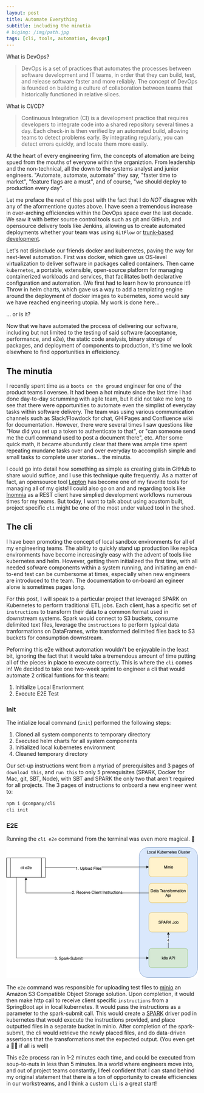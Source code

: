 ```yaml
---
layout: post
title: Automate Everything
subtitle: including the minutia
# bigimg: /img/path.jpg
tags: [cli, tools, automation, devops]
---
```


What is DevOps?

> DevOps is a set of practices that automates the processes between software development and IT teams, in order that they can build, test, and release software faster and more reliably. The concept of DevOps is founded on building a culture of collaboration between teams that historically functioned in relative siloes.

What is CI/CD?

> Continuous Integration (CI) is a development practice that requires developers to integrate code into a shared repository several times a day. Each check-in is then verified by an automated build, allowing teams to detect problems early. By integrating regularly, you can detect errors quickly, and locate them more easily.

At the heart of every engineering firm, the concepts of atomation are being spued from the mouths of everyone within the organiztion. From leadership and the non-technical, all the down to the systems analyst and junior engineers. "Automate, automate, automate" they say, "faster time to market", "feature flags are a must", and of course, "we should deploy to production every day".  

Let me preface the rest of this post with the fact that I do *NOT* disagree with any of the aformentione quotes above. I have seen a tremendous increase in over-arching efficiencies within the DevOps space over the last decade. We saw it with better source control tools such as git and GitHub, and opensource delivery tools like Jenkins, allowing us to create automated deployments whether your team was using `GitFlow` or [trunk-based development](https://trunkbaseddevelopment.com/5-min-overview/).  

Let's not disinclude our friends docker and kubernetes, paving the way for next-level automation. First was docker, which gave us OS-level virtualization to deliver software in packages called containers. Then came `kubernetes`, a portable, extensible, open-source platform for managing containerized workloads and services, that facilitates both declarative configuration and automation. (We first had to learn how to pronounce it!)
Throw in helm charts, which gave us a way to add a templating engine around the deployment of docker images to kubernetes, some would say we have reached engineering utopia. My work is done here...

... or is it?

Now that we have automated the process of delivering our software, including but not limited to the testing of said software (acceptance, performance, and e2e), the static code analysis, binary storage of packages, and deployment of components to production, it's time we look elsewhere to find opportunities in effeiciency.  

## The minutia

I recently spent time as a `boots on the ground` engineer for one of the product teams I oversee. It had been a hot minute since the last time I had done day-to-day scrumming with agile team, but it did not take me long to see that there were opportunities to automate even the simplist of everyday tasks within software delivery. The team was using various communication channels such as Slack/Flowdock for chat, GH Pages and Confluence wiki for documentation. However, there were several times I saw questions like "How did you set up a token to authenticate to that", or "can someone send me the curl command used to post a document there", etc. After some quick math, it became abunduntly clear that there was ample time spent repeating mundane tasks over and over everyday to accomplish simple and small tasks to complete user stories... the minutia.  

I could go into detail how something as simple as creating gists in GitHub to share would suffice, and I use this technique quite frequently. As a matter of fact, an opensource tool [Lepton](https://hackjutsu.com/Lepton/) has become one of my favorite tools for managing all of my gists! I could also go on and and regarding tools like [Inomnia](https://insomnia.rest/) as a REST client have simplied development workflows numerous times for my teams. But today, I want to talk about using acustom built, project specific `cli` might be one of the most under valued tool in the shed.  

## The cli

I have been promoting the concept of local sandbox environments for all of my engineering teams. The ability to quickly stand up production like replica environments have become increasingly easy with the advent of tools like kubernetes and helm. However, getting them initialized the first time, with all needed sofware components within a system running, and initiating an end-to-end test can be cumbersome at times, especially when new engineers are introduced to the team. The documentation to on-board an egineer alone is sometimes pages long.

For this post, I will speak to a particular project that leveraged SPARK on Kubernetes to perform traditional ETL jobs. Each client, has a specific set of `instructions` to transform their data to a common format used in downstream systems. Spark would connect to S3 buckets, consume delimited text files, leverage the `instructions` to perform typical data tranformations on DataFrames, write transformed delimited files back to S3 buckets for consumption downstream.

Peforming this e2e without automation wouldn't be enjoyable in the least bit, ignoring the fact that it would take a tremendous amount of time putting all of the pieces in place to execute correctly. This is where the `cli` comes in! We decided to take one two-week sprint to engineer a cli that would automate 2 critical funtions for this team:

1. Initialize Local Envrionment
2. Execute E2E Test

### Init

The intialize local command (`init`) performed the following steps:  

1. Cloned all system components to temporary directory
2. Executed helm charts for all system components
3. Initialized local kubernetes environment
4. Cleaned temporary directory

Our set-up instructions went from a myriad of prerequisites and 3 pages of `download this`, and `run this` to only 5 prerequisites (SPARK, Docker for Mac, git, SBT, Node), with SBT and SPARK the only two that aren't required for all projects. The 3 pages of instructions to onboard a new engineer went to:  

```sh
npm i @company/cli
cli init
```

### E2E

Running the `cli e2e` command from the terminal was even more magical. 🎉  

![alt text][e2e]

The `e2e` command was responsible for uploading test files to [minio](https://min.io/) an Amazon S3 Compatible Object Storage solution. Upon completion, it would then make http call to receive client specific `instructions` from a SpringBoot api in local kubernetes. It would pass the instructions as a parameter to the spark-submit call. This would create a [SPARK](https://spark.apache.org/docs/latest/running-on-kubernetes.html) driver pod in kubernetes that would execute the instructions provided, and place outputted files in a separate bucket in minio. After completion of the spark-submit, the cli would retrieve the newly placed files, and do data-driven assertions that the transformations met the expected output. (You even get a 🍕🍺 if all is well)

This e2e process ran in 1-2 minutes each time, and could be executed from soup-to-nuts in less than 5 minutes. In a world where engineers move into, and out of project teams constantly, I feel confident that I can stand behind my original statement that there is a ton of opportunity to create efficiencies in our workstreams, and I think a custom `cli` is a great start!

[e2e]: https://github.com/seesharpguy/seesharpguy.github.io/blob/master/img/cli.png "cli end-to-end"
